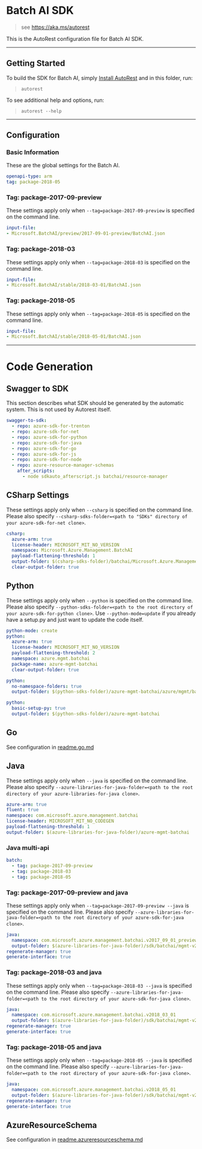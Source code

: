 # Batch AI SDK

> see https://aka.ms/autorest

This is the AutoRest configuration file for Batch AI SDK.

---
## Getting Started
To build the SDK for Batch AI, simply [Install AutoRest](https://aka.ms/autorest/install) and in this folder, run:

> `autorest`

To see additional help and options, run:

> `autorest --help`
---

## Configuration



### Basic Information
These are the global settings for the Batch AI.

``` yaml
openapi-type: arm
tag: package-2018-05
```


### Tag: package-2017-09-preview

These settings apply only when `--tag=package-2017-09-preview` is specified on the command line.

``` yaml $(tag) == 'package-2017-09-preview'
input-file:
- Microsoft.BatchAI/preview/2017-09-01-preview/BatchAI.json
```

### Tag: package-2018-03

These settings apply only when `--tag=package-2018-03` is specified on the command line.

``` yaml $(tag) == 'package-2018-03'
input-file:
- Microsoft.BatchAI/stable/2018-03-01/BatchAI.json
```

### Tag: package-2018-05

These settings apply only when `--tag=package-2018-05` is specified on the command line.

``` yaml $(tag) == 'package-2018-05'
input-file:
- Microsoft.BatchAI/stable/2018-05-01/BatchAI.json
```

---
# Code Generation


## Swagger to SDK

This section describes what SDK should be generated by the automatic system.
This is not used by Autorest itself.

``` yaml $(swagger-to-sdk)
swagger-to-sdk:
  - repo: azure-sdk-for-trenton
  - repo: azure-sdk-for-net
  - repo: azure-sdk-for-python
  - repo: azure-sdk-for-java
  - repo: azure-sdk-for-go
  - repo: azure-sdk-for-js
  - repo: azure-sdk-for-node
  - repo: azure-resource-manager-schemas
    after_scripts:
      - node sdkauto_afterscript.js batchai/resource-manager
```


## CSharp Settings

These settings apply only when `--csharp` is specified on the command line.
Please also specify `--csharp-sdks-folder=<path to "SDKs" directory of your azure-sdk-for-net clone>`.

``` yaml $(csharp)
csharp:
  azure-arm: true
  license-header: MICROSOFT_MIT_NO_VERSION
  namespace: Microsoft.Azure.Management.BatchAI
  payload-flattening-threshold: 1
  output-folder: $(csharp-sdks-folder)/batchai/Microsoft.Azure.Management.BatchAI/src/Generated
  clear-output-folder: true
```

## Python

These settings apply only when `--python` is specified on the command line.
Please also specify `--python-sdks-folder=<path to the root directory of your azure-sdk-for-python clone>`.
Use `--python-mode=update` if you already have a setup.py and just want to update the code itself.

``` yaml $(python)
python-mode: create
python:
  azure-arm: true
  license-header: MICROSOFT_MIT_NO_VERSION
  payload-flattening-threshold: 2
  namespace: azure.mgmt.batchai
  package-name: azure-mgmt-batchai
  clear-output-folder: true
```
``` yaml $(python) && $(python-mode) == 'update'
python:
  no-namespace-folders: true
  output-folder: $(python-sdks-folder)/azure-mgmt-batchai/azure/mgmt/batchai
```
``` yaml $(python) && $(python-mode) == 'create'
python:
  basic-setup-py: true
  output-folder: $(python-sdks-folder)/azure-mgmt-batchai
```

## Go

See configuration in [readme.go.md](./readme.go.md)

## Java

These settings apply only when `--java` is specified on the command line.
Please also specify `--azure-libraries-for-java-folder=<path to the root directory of your azure-libraries-for-java clone>`.

``` yaml $(java)
azure-arm: true
fluent: true
namespace: com.microsoft.azure.management.batchai
license-header: MICROSOFT_MIT_NO_CODEGEN
payload-flattening-threshold: 1
output-folder: $(azure-libraries-for-java-folder)/azure-mgmt-batchai
```

### Java multi-api

``` yaml $(java) && $(multiapi)
batch:
  - tag: package-2017-09-preview
  - tag: package-2018-03
  - tag: package-2018-05
```

### Tag: package-2017-09-preview and java

These settings apply only when `--tag=package-2017-09-preview --java` is specified on the command line.
Please also specify `--azure-libraries-for-java-folder=<path to the root directory of your azure-sdk-for-java clone>`.

``` yaml $(tag)=='package-2017-09-preview' && $(java) && $(multiapi)
java:
  namespace: com.microsoft.azure.management.batchai.v2017_09_01_preview
  output-folder: $(azure-libraries-for-java-folder)/sdk/batchai/mgmt-v2017_09_01_preview
regenerate-manager: true
generate-interface: true
```

### Tag: package-2018-03 and java

These settings apply only when `--tag=package-2018-03 --java` is specified on the command line.
Please also specify `--azure-libraries-for-java-folder=<path to the root directory of your azure-sdk-for-java clone>`.

``` yaml $(tag)=='package-2018-03' && $(java) && $(multiapi)
java:
  namespace: com.microsoft.azure.management.batchai.v2018_03_01
  output-folder: $(azure-libraries-for-java-folder)/sdk/batchai/mgmt-v2018_03_01
regenerate-manager: true
generate-interface: true
```

### Tag: package-2018-05 and java

These settings apply only when `--tag=package-2018-05 --java` is specified on the command line.
Please also specify `--azure-libraries-for-java-folder=<path to the root directory of your azure-sdk-for-java clone>`.

``` yaml $(tag)=='package-2018-05' && $(java) && $(multiapi)
java:
  namespace: com.microsoft.azure.management.batchai.v2018_05_01
  output-folder: $(azure-libraries-for-java-folder)/sdk/batchai/mgmt-v2018_05_01
regenerate-manager: true
generate-interface: true
```

## AzureResourceSchema

See configuration in [readme.azureresourceschema.md](./readme.azureresourceschema.md)


